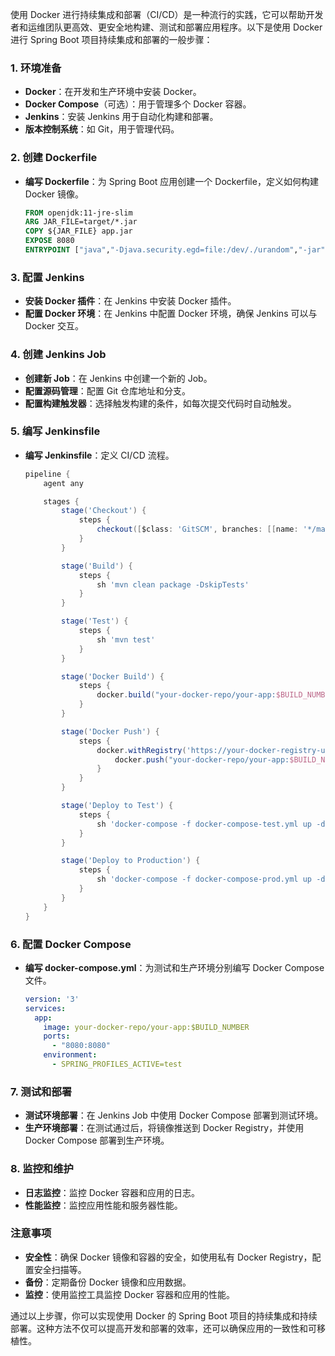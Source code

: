 使用 Docker 进行持续集成和部署（CI/CD）是一种流行的实践，它可以帮助开发者和运维团队更高效、更安全地构建、测试和部署应用程序。以下是使用 Docker 进行 Spring Boot 项目持续集成和部署的一般步骤：

### 1. 环境准备
- **Docker**：在开发和生产环境中安装 Docker。
- **Docker Compose**（可选）：用于管理多个 Docker 容器。
- **Jenkins**：安装 Jenkins 用于自动化构建和部署。
- **版本控制系统**：如 Git，用于管理代码。

### 2. 创建 Dockerfile
- **编写 Dockerfile**：为 Spring Boot 应用创建一个 Dockerfile，定义如何构建 Docker 镜像。
  ```Dockerfile
  FROM openjdk:11-jre-slim
  ARG JAR_FILE=target/*.jar
  COPY ${JAR_FILE} app.jar
  EXPOSE 8080
  ENTRYPOINT ["java","-Djava.security.egd=file:/dev/./urandom","-jar","/app.jar"]
  ```

### 3. 配置 Jenkins
- **安装 Docker 插件**：在 Jenkins 中安装 Docker 插件。
- **配置 Docker 环境**：在 Jenkins 中配置 Docker 环境，确保 Jenkins 可以与 Docker 交互。

### 4. 创建 Jenkins Job
- **创建新 Job**：在 Jenkins 中创建一个新的 Job。
- **配置源码管理**：配置 Git 仓库地址和分支。
- **配置构建触发器**：选择触发构建的条件，如每次提交代码时自动触发。

### 5. 编写 Jenkinsfile
- **编写 Jenkinsfile**：定义 CI/CD 流程。
  ```groovy
  pipeline {
      agent any
  
      stages {
          stage('Checkout') {
              steps {
                  checkout([$class: 'GitSCM', branches: [[name: '*/main']], doGenerateSubmoduleConfigurations: false, extensions: [], submoduleCfg: [], userRemoteConfigs: [[credentialsId: 'your-git-credentials', url: 'https://your-git-repo-url']]])
              }
          }
  
          stage('Build') {
              steps {
                  sh 'mvn clean package -DskipTests'
              }
          }
  
          stage('Test') {
              steps {
                  sh 'mvn test'
              }
          }
  
          stage('Docker Build') {
              steps {
                  docker.build("your-docker-repo/your-app:$BUILD_NUMBER")
              }
          }
  
          stage('Docker Push') {
              steps {
                  docker.withRegistry('https://your-docker-registry-url', 'your-docker-credentials') {
                      docker.push("your-docker-repo/your-app:$BUILD_NUMBER")
                  }
              }
          }
  
          stage('Deploy to Test') {
              steps {
                  sh 'docker-compose -f docker-compose-test.yml up -d'
              }
          }
  
          stage('Deploy to Production') {
              steps {
                  sh 'docker-compose -f docker-compose-prod.yml up -d'
              }
          }
      }
  }
  ```

### 6. 配置 Docker Compose
- **编写 docker-compose.yml**：为测试和生产环境分别编写 Docker Compose 文件。
  ```yaml
  version: '3'
  services:
    app:
      image: your-docker-repo/your-app:$BUILD_NUMBER
      ports:
        - "8080:8080"
      environment:
        - SPRING_PROFILES_ACTIVE=test
  ```

### 7. 测试和部署
- **测试环境部署**：在 Jenkins Job 中使用 Docker Compose 部署到测试环境。
- **生产环境部署**：在测试通过后，将镜像推送到 Docker Registry，并使用 Docker Compose 部署到生产环境。

### 8. 监控和维护
- **日志监控**：监控 Docker 容器和应用的日志。
- **性能监控**：监控应用性能和服务器性能。

### 注意事项
- **安全性**：确保 Docker 镜像和容器的安全，如使用私有 Docker Registry，配置安全扫描等。
- **备份**：定期备份 Docker 镜像和应用数据。
- **监控**：使用监控工具监控 Docker 容器和应用的性能。

通过以上步骤，你可以实现使用 Docker 的 Spring Boot 项目的持续集成和持续部署。这种方法不仅可以提高开发和部署的效率，还可以确保应用的一致性和可移植性。
